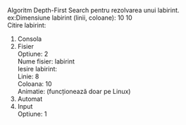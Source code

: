 Algoritm Depth-First Search pentru rezolvarea unui labirint.</br>
ex:Dimensiune labirint (linii, coloane): 10 10</br>
Citire labirint: </br>
1. Consola</br>
2. Fisier</br>
Optiune: 2</br>
Nume fisier: labirint</br>
Iesire labirint:</br>
Linie: 8</br>
Coloana: 10</br>
Animatie: (funcționează doar pe Linux)</br>
1. Automat</br>
2. Input</br>
Optiune: 1</br>
